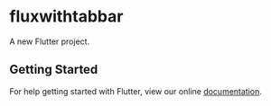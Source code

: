 # fluxwithtabbar

A new Flutter project.

## Getting Started

For help getting started with Flutter, view our online
[documentation](https://flutter.io/).
